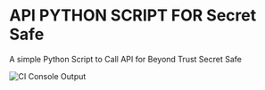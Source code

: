 # API PYTHON SCRIPT FOR Secret Safe

A simple Python Script to Call API for Beyond Trust Secret Safe 

![CI Console Output](https://github.com/pdasilva11/SecretSafe/public/1.png)

